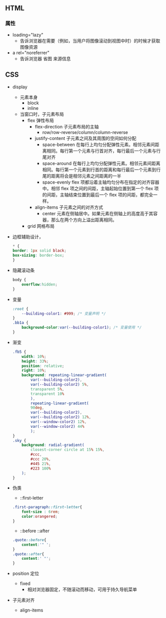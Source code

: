 
## HTML

### 属性

- loading="lazy"
    - 告诉浏览器在需要（例如，当用户将图像滚动到视图中时）的时候才获取图像资源
- a rel="noreferrer"
    - 告诉浏览器 省图 来源信息

## CSS


- display
    - 元素本身
        - block
        - inline
    - 当窗口时，子元素布局
        - flex 弹性布局
            - flex-direction 子元素布局的主轴
                - row/row-reverse/column/column-reverse
            - justify-content 子元素之间及其周围的空间如何分配
                - space-between 在每行上均匀分配弹性元素。相邻元素间距离相同。每行第一个元素与行首对齐，每行最后一个元素与行尾对齐
                - space-around 在每行上均匀分配弹性元素。相邻元素间距离相同。每行第一个元素到行首的距离和每行最后一个元素到行尾的距离将会是相邻元素之间距离的一半
                - space-evenly flex 项都沿着主轴均匀分布在指定的对齐容器中。相邻 flex 项之间的间距，主轴起始位置到第一个 flex 项的间距，主轴结束位置到最后一个 flex 项的间距，都完全一样。
            - align-items 子元素之间的对齐方式
                - center 元素在侧轴居中。如果元素在侧轴上的高度高于其容器，那么在两个方向上溢出距离相同。
        - grid 网格布局

- 边框辅助设计，
    ```css
    * {
    border: 1px solid black;
    box-sizing: border-box;
    }
    ```

- 隐藏滚动条
    ```css
    body {
        overflow:hidden;
    }
    ```

- 变量
    ```css
    :root {
        --building-color1: #999; /* 变量声明 */
    }
    .bb1a {
        background-color:var(--building-color1); /* 变量使用 */
    }
    ```

- 渐变
    ```css
    .fb5 {
        width: 10%;
        height: 33%;
        position: relative;
        right: 10%;
        background: repeating-linear-gradient(
            var(--building-color2),
            var(--building-color2) 5%,
            transparent 5%,
            transparent 10%
            ),
            repeating-linear-gradient(
            90deg,
            var(--building-color2),
            var(--building-color2) 12%,
            var(--window-color2) 12%,
            var(--window-color2) 44%
            );
    }
    .sky {
        background: radial-gradient(
            closest-corner circle at 15% 15%,
            #ccc,
            #ccc 20%,
            #445 21%,
            #223 100%
        );
    }
    ```

- 伪类
    - ::first-letter
    ```css
    .first-paragraph::first-letter{
        font-size : 6rem;
        color:orangered;
    }
    ```
    - ::before ::after
    ```css
    .quote::before{
        content:'" ';
    }
    .quote::after{
        content:' "';
    }
    ```

- position 定位
    - fixed 
        - 相对浏览器固定，不随滚动而移动，可用于持久导航菜单

- 子元素对齐
    - align-items